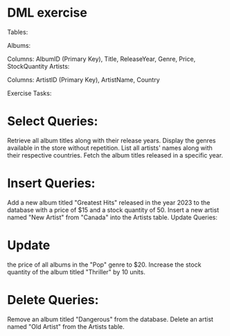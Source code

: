 # DML exercise

Tables:

Albums:

Columns: AlbumID (Primary Key), Title, ReleaseYear, Genre, Price, StockQuantity
Artists:

Columns: ArtistID (Primary Key), ArtistName, Country

Exercise Tasks:

# Select Queries:

Retrieve all album titles along with their release years.
Display the genres available in the store without repetition.
List all artists' names along with their respective countries.
Fetch the album titles released in a specific year.

# Insert Queries:

Add a new album titled "Greatest Hits" released in the year 2023 to the database with a price of $15 and a stock quantity of 50.
Insert a new artist named "New Artist" from "Canada" into the Artists table.
Update Queries:

# Update
the price of all albums in the "Pop" genre to $20.
Increase the stock quantity of the album titled "Thriller" by 10 units.

# Delete Queries:
Remove an album titled "Dangerous" from the database.
Delete an artist named "Old Artist" from the Artists table.

